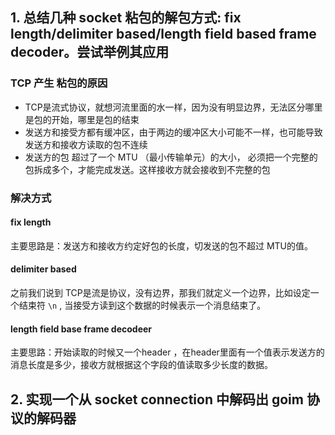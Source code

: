 ## 1. 总结几种 socket 粘包的解包方式: fix length/delimiter based/length field based frame decoder。尝试举例其应用
### TCP 产生 粘包的原因
- TCP是流式协议，就想河流里面的水一样，因为没有明显边界，无法区分哪里是包的开始，哪里是包的结束
- 发送方和接受方都有缓冲区，由于两边的缓冲区大小可能不一样，也可能导致发送方和接收方读取的包不连续
- 发送方的包 超过了一个 MTU （最小传输单元）的大小， 必须把一个完整的包拆成多个，才能完成发送。这样接收方就会接收到不完整的包

### 解决方式
#### fix length
主要思路是：发送方和接收方约定好包的长度，切发送的包不超过 MTU的值。

#### delimiter based
之前我们说到 TCP是流是协议，没有边界，那我们就定义一个边界，比如设定一个结束符 `\n` , 当接受方读到这个数据的时候表示一个消息结束了。

#### length field base frame decodeer
主要思路：开始读取的时候又一个header ，在header里面有一个值表示发送方的消息长度是多少，接收方就根据这个字段的值读取多少长度的数据。


## 2. 实现一个从 socket connection 中解码出 goim 协议的解码器
